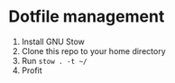 # Dotfile management

1. Install GNU Stow
2. Clone this repo to your home directory
3. Run `stow . -t ~/`
4. Profit
